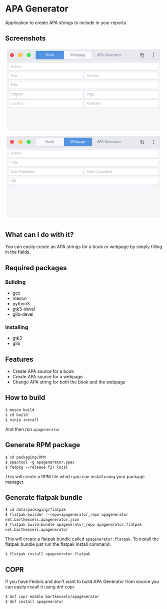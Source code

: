 # APA Generator

Application to create APA strings to include in your reports.

## Screenshots

![APA Generator - Book](data/screenshots/book.png)
![APA Generator - Webpage](data/screenshots/webpage.png)

## What can I do with it?

You can easily create an APA strings for a book or webpage by simply
filling in the fields.

## Required packages

### Building

- gcc
- meson
- python3
- gtk3-devel
- glib-devel

### Installing

- gtk3
- glib

## Features

- Create APA source for a book
- Create APA source for a webpage
- Change APA string for both the book and the webpage

## How to build

```
$ meson build
$ cd build
$ ninja install
```

And then run `apagenerator`

## Generate RPM package

```
$ cd packaging/RPM
$ spectool -g apagenerator.spec
$ fedpkg --release f27 local
```

This will create a RPM file which you can install using your package manager.

## Generate flatpak bundle

```
$ cd data/packaging/flatpak
$ flatpak-builder --repo=apagenerator_repo apagenerator net.bartkessels.apagenerator.json
$ flatpak build-bundle apagenerator_repo apagenerator.flatpak net.bartkessels.apagenerator
```

This will create a flatpak bundle called `apagenerator.flatpak`. To install the flatpak bundle
just run the flatpak install command.

```
$ flatpak install apagenerator.flatpak
```

## COPR

If you have Fedora and don't want to build APA Generator from source you can easily install it using dnf copr.

```
$ dnf copr enable bartkessels/apagenerator
$ dnf install apagenerator
```
